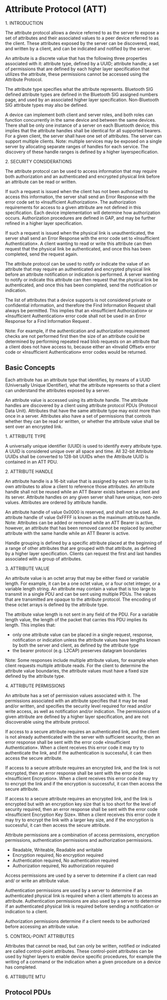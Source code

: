 # Attribute Protocol (ATT)

1\. INTRODUCTION

The attribute protocol allows a device referred to as the server to expose a set
of attributes and their associated values to a peer device referred to as the
client. These attributes exposed by the server can be discovered, read, and
written by a client, and can be indicated and notified by the server.

An attribute is a discrete value that has the following three properties associated 
with it: attribute type, defined by a UUID; attribute handle; a set of permissions 
that are defined by each higher layer specification that utilizes the attribute, 
these permissions cannot be accessed using the Attribute Protocol.

The attribute type specifies what the attribute represents. Bluetooth SIG
defined attribute types are defined in the Bluetooth SIG assigned numbers
page, and used by an associated higher layer specification. Non-Bluetooth SIG
attribute types may also be defined.

A device can implement both client and server roles, and both roles can function 
concurrently in the same device and between the same devices. There shall be only 
one instance of a server on each Bluetooth device; this implies that the attribute 
handles shall be identical for all supported bearers. For a given client, the 
server shall have one set of attributes. The server can support multiple clients. 
Note: multiple services may be exposed on a single server by allocating separate 
ranges of handles for each service. The discovery of these handle ranges is defined 
by a higher layerspecification.

2\. SECURITY CONSIDERATIONS

The attribute protocol can be used to access information that may require both
authorization and an authenticated and encrypted physical link before an
attribute can be read or written.

If such a request is issued when the client has not been authorized to access
this information, the server shall send an Error Response with the error code
set to «Insufficient Authorization». The authorization requirements for access
to a given attribute are not defined in this specification. Each device
implementation will determine how authorization occurs. Authorization
procedures are defined in GAP, and may be further refined in a higher layer
specification.

If such a request is issued when the physical link is unauthenticated, the server
shall send an Error Response with the error code set to «Insufficient
Authentication». A client wanting to read or write this attribute can then request
that the physical link be authenticated, and once this has been completed,
send the request again.

The attribute protocol can be used to notify or indicate the value of an attribute
that may require an authenticated and encrypted physical link before an
attribute notification or indication is performed. A server wanting to notify or
indicate this attribute can then request that the physical link be authenticated,
and once this has been completed, send the notification or indication.

The list of attributes that a device supports is not considered private or
confidential information, and therefore the Find Information Request shall
always be permitted. This implies that an «Insufficient Authorization» or
«Insufficient Authentication» error code shall not be used in an Error Response
for a Find Information Request .

Note: For example, if the authentication and authorization requirement checks
are not performed first then the size of an attribute could be determined by
performing repeated read blob requests on an attribute that a client does not
have access to, because either an «Invalid Offset» error code or «Insufficient
Authentication» error codes would be returned.

## Basic Concepts

Each attribute has an attribute type that identifies, by means of a UUID
(Universally Unique IDentifier), what the attribute represents so that a client
can understand the attributes exposed by a server.

An attribute value is accessed using its attribute handle. The attribute handles
are discovered by a client using attribute protocol PDUs (Protocol Data Unit).
Attributes that have the same attribute type may exist more than once in a
server. Attributes also have a set of permissions that controls whether they can
be read or written, or whether the attribute value shall be sent over an encrypted
link.

1\. ATTRIBUTE TYPE

A universally unique identifier (UUID) is used to identify every attribute type. A
UUID is considered unique over all space and time. All 32-bit Attribute UUIDs shall 
be converted to 128-bit UUIDs when the Attribute UUID is contained in an ATT PDU.

2\. ATTRIBUTE HANDLE

An attribute handle is a 16-bit value that is assigned by each server to its own
attributes to allow a client to reference those attributes. An attribute handle
shall not be reused while an ATT Bearer exists between a client and its server.
Attribute handles on any given server shall have unique, non-zero values.
Attributes are ordered by attribute handle.

An attribute handle of value 0x0000 is reserved, and shall not be used. An
attribute handle of value 0xFFFF is known as the maximum attribute handle.
Note: Attributes can be added or removed while an ATT Bearer is active,
however, an attribute that has been removed cannot be replaced by another
attribute with the same handle while an ATT Bearer is active.

Handle grouping is defined by a specific attribute placed at the beginning of 
a range of other attributes that are grouped with that attribute, as defined by 
a higher layer specification. Clients can request the first and last handles 
associated with a group of attributes.

3\. ATTRIBUTE VALUE

An attribute value is an octet array that may be either fixed or variable length.
For example, it can be a one octet value, or a four octet integer, or a variable
length string. An attribute may contain a value that is too large to transmit in a
single PDU and can be sent using multiple PDUs. The values that are
transmitted are opaque to the attribute protocol. The encoding of these octet
arrays is defined by the attribute type.

The attribute value length is not sent in any field of the PDU. For a variable 
length value, the length of the packet that carries this PDU implies its length.
This implies that:
- only one attribute value can be placed in a single request,
response, notification or indication unless the attribute values
have lengths known by both the server and client, as defined by
the attribute type
- the bearer protocol (e.g. L2CAP) preserves datagram boundaries

Note: Some responses include multiple attribute values, for example when
client requests multiple attribute reads. For the client to determine the attribute
value boundaries, the attribute values must have a fixed size defined by the
attribute type.

4\. ATTRIBUTE PERMISSIONS

An attribute has a set of permission values associated with it. The permissions
associated with an attribute specifies that it may be read and/or written, and 
specifies the security level required for read and/or write access, as well as 
notification and/or indication. The permissions of a given attribute are defined 
by a higher layer specification, and are not discoverable using the attribute protocol.

If access to a secure attribute requires an authenticated link, and the client is
not already authenticated with the server with sufficient security, then an error
response shall be sent with the error code «Insufficient Authentication». When
a client receives this error code it may try to authenticate the link, and if the
authentication is successful, it can then access the secure attribute.

If access to a secure attribute requires an encrypted link, and the link is not
encrypted, then an error response shall be sent with the error code
«Insufficient Encryption». When a client receives this error code it may try to
encrypt the link and if the encryption is successful, it can then access the
secure attribute.

If access to a secure attribute requires an encrypted link, and the link is
encrypted but with an encryption key size that is too short for the level of
security required, then an error response shall be sent with the error code
«Insufficient Encryption Key Size». When a client receives this error code it
may try to encrypt the link with a larger key size, and if the encryption is
successful, it can then access the secure attribute.

Attribute permissions are a combination of access permissions, encryption
permissions, authentication permissions and authorization permissions.
- Readable, Writeable, Readable and writable
- Encryption required, No encryption required
- Authentication required, No authentication required
- Authorization required, No authorization required

Access permissions are used by a server to determine if a client can read and/
or write an attribute value.

Authentication permissions are used by a server to determine if an
authenticated physical link is required when a client attempts to access an
attribute. Authentication permissions are also used by a server to determine if
an authenticated physical link is required before sending a notification or
indication to a client.

Authorization permissions determine if a client needs to be authorized before
accessing an attribute value.

5\. CONTROL-POINT ATTRIBUTES

Attributes that cannot be read, but can only be written, notified or indicated are
called control-point attributes. These control-point attributes can be used by
higher layers to enable device specific procedures, for example the writing of a
command or the indication when a given procedure on a device has
completed.

6\. ATTRIBUTE MTU


## Protocol PDUs

